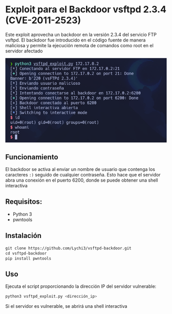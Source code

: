 # Exploit para el Backdoor vsftpd 2.3.4 (CVE-2011-2523)

Este exploit aprovecha un backdoor en la versión 2.3.4 del servicio FTP vsftpd. El backdoor fue introducido en el código fuente de manera maliciosa y permite la ejecución remota de comandos como root en el servidor afectado

![Exploit](/image.png)

## Funcionamiento
El backdoor se activa al enviar un nombre de usuario que contenga los caracteres `:)` seguido de cualquier contraseña. Esto hace que el servidor abra una conexión en el puerto 6200, donde se puede obtener una shell interactiva

## Requisitos:
- Python 3
- pwntools

## Instalación
```
git clone https://github.com/Lychi3/vsftpd-backdoor.git
cd vsftpd-backdoor
pip install pwntools
```

## Uso
Ejecuta el script proporcionando la dirección IP del servidor vulnerable:
```python
python3 vsftpd_exploit.py <dirección_ip>
```
Si el servidor es vulnerable, se abrirá una shell interactiva
